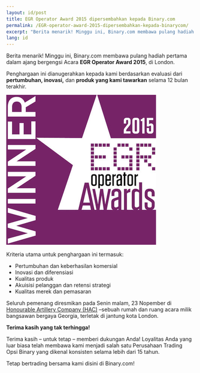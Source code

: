 ```yaml
---
layout: id/post
title: EGR Operator Award 2015 dipersembahkan kepada Binary.com
permalink: /EGR-operator-award-2015-dipersembahkan-kepada-binarycom/
excerpt: "Berita menarik! Minggu ini, Binary.com membawa pulang hadiah pertama dalam ajang bergengsi Acara EGR Operator Award 2015, di London..."
lang: id  
---
```


Berita menarik! Minggu ini, Binary.com membawa pulang hadiah pertama dalam ajang bergengsi Acara **EGR Operator Award 2015**, di London.

Penghargaan ini dianugerahkan kepada kami berdasarkan evaluasi dari **pertumbuhan, inovasi,** dan **produk yang kami tawarkan** selama 12 bulan terakhir.

![](/images/Financial-betting-operator.jpg)

Kriteria utama untuk penghargaan ini termasuk:

*   Pertumbuhan dan keberhasilan komersial
*	Inovasi dan diferensiasi
*	Kualitas produk
*	Akuisisi pelanggan dan retensi strategi
*	Kualitas merek dan pemasaran

Seluruh pemenang diresmikan pada Senin malam, 23 Nopember di [Honourable Artillery Company (HAC)](http://www.hac.org.uk/events) –sebuah rumah dan ruang acara milik bangsawan bergaya Georgia, terletak di jantung kota London.

**Terima kasih yang tak terhingga!**

Terima kasih – untuk tetap – memberi dukungan Anda! Loyalitas Anda yang luar biasa telah membawa kami menjadi salah satu Perusahaan Trading Opsi Binary yang dikenal konsisten selama lebih dari 15 tahun.

Tetap bertrading bersama kami disini di Binary.com!

